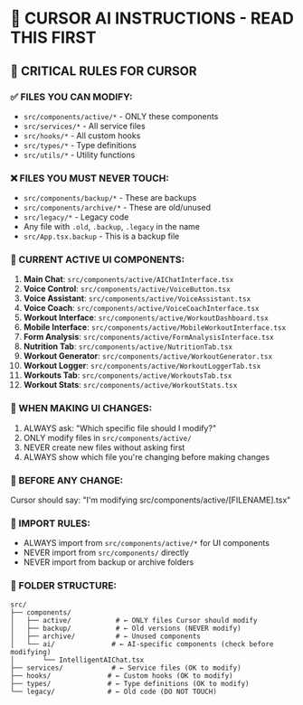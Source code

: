 # 🤖 CURSOR AI INSTRUCTIONS - READ THIS FIRST

## 🚨 CRITICAL RULES FOR CURSOR

### ✅ FILES YOU CAN MODIFY:
- `src/components/active/*` - ONLY these components
- `src/services/*` - All service files  
- `src/hooks/*` - All custom hooks
- `src/types/*` - Type definitions
- `src/utils/*` - Utility functions

### ❌ FILES YOU MUST NEVER TOUCH:
- `src/components/backup/*` - These are backups
- `src/components/archive/*` - These are old/unused
- `src/legacy/*` - Legacy code
- Any file with `.old`, `.backup`, `.legacy` in the name
- `src/App.tsx.backup` - This is a backup file

### 🎯 CURRENT ACTIVE UI COMPONENTS:
1. **Main Chat**: `src/components/active/AIChatInterface.tsx`
2. **Voice Control**: `src/components/active/VoiceButton.tsx`  
3. **Voice Assistant**: `src/components/active/VoiceAssistant.tsx`
4. **Voice Coach**: `src/components/active/VoiceCoachInterface.tsx`
5. **Workout Interface**: `src/components/active/WorkoutDashboard.tsx`
6. **Mobile Interface**: `src/components/active/MobileWorkoutInterface.tsx`
7. **Form Analysis**: `src/components/active/FormAnalysisInterface.tsx`
8. **Nutrition Tab**: `src/components/active/NutritionTab.tsx`
9. **Workout Generator**: `src/components/active/WorkoutGenerator.tsx`
10. **Workout Logger**: `src/components/active/WorkoutLoggerTab.tsx`
11. **Workouts Tab**: `src/components/active/WorkoutsTab.tsx`
12. **Workout Stats**: `src/components/active/WorkoutStats.tsx`

### 📝 WHEN MAKING UI CHANGES:
1. ALWAYS ask: "Which specific file should I modify?"
2. ONLY modify files in `src/components/active/`
3. NEVER create new files without asking first
4. ALWAYS show which file you're changing before making changes

### 🔄 BEFORE ANY CHANGE:
Cursor should say: "I'm modifying src/components/active/[FILENAME].tsx"

### 🚫 IMPORT RULES:
- ALWAYS import from `src/components/active/*` for UI components
- NEVER import from `src/components/` directly
- NEVER import from backup or archive folders

### 📁 FOLDER STRUCTURE:
```
src/
├── components/
│   ├── active/           # ← ONLY files Cursor should modify
│   ├── backup/           # ← Old versions (NEVER modify)
│   ├── archive/          # ← Unused components
│   └── ai/              # ← AI-specific components (check before modifying)
│       └── IntelligentAIChat.tsx
├── services/            # ← Service files (OK to modify)
├── hooks/              # ← Custom hooks (OK to modify)
├── types/              # ← Type definitions (OK to modify)
└── legacy/             # ← Old code (DO NOT TOUCH)
```